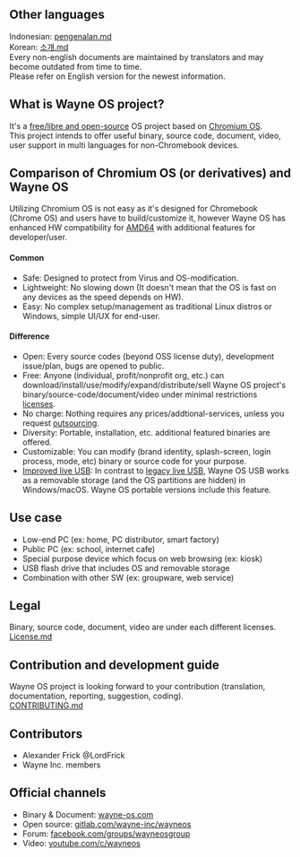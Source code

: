 [comment]: # ()
<!--- 
--->
## Other languages
<!--- 
Sort in alphabet order
--->
Indonesian: [pengenalan.md](https://gitlab.com/wayne-inc/wayneos/-/blob/master/docs/id/pengenalan.md)
<br>Korean: [소개.md](https://gitlab.com/wayne-inc/wayneos/-/blob/master/docs/ko/소개.md)
<br>Every non-english documents are maintained by translators and may become outdated from time to time. 
<br>Please refer on English version for the newest information.

## What is Wayne OS project?
It's a [free/libre and open-source](https://en.wikipedia.org/wiki/Free_and_open-source_software) OS project based on [Chromium OS](https://en.wikipedia.org/wiki/Chromium_OS).
<br>This project intends to offer useful binary, source code, document, video, user support in multi languages for non-Chromebook devices.

## Comparison of Chromium OS (or derivatives) and Wayne OS
Utilizing Chromium OS is not easy as it's designed for Chromebook (Chrome OS) and users have to build/customize it, however Wayne OS has enhanced HW compatibility for [AMD64](https://en.wikipedia.org/wiki/X86-64) with additional features for developer/user.
#### Common
- Safe: Designed to protect from Virus and OS-modification.
- Lightweight: No slowing down (It doesn't mean that the OS is fast on any devices as the speed depends on HW).
- Easy: No complex setup/management as traditional Linux distros or Windows, simple UI/UX for end-user. 
#### Difference
- Open: Every source codes (beyond OSS license duty), development issue/plan, bugs are opened to public.
- Free: Anyone (individual, profit/nonprofit org, etc.) can download/install/use/modify/expand/distribute/sell Wayne OS project's binary/source-code/document/video under minimal restrictions [licenses](https://gitlab.com/wayne-inc/wayneos/-/blob/master/LICENSE.md).
- No charge: Nothing requires any prices/addtional-services, unless you request [outsourcing](https://wayne-os.com/chromium-os-odm-service/).
- Diversity: Portable, installation, etc. additional featured binaries are offered.
- Customizable: You can modify (brand identity, splash-screen, login process, mode, etc) binary or source code for your purpose.
- [Improved live USB](https://gitlab.com/wayne-inc/improved-live-usb): In contrast to [legacy live USB](https://en.wikipedia.org/wiki/Live_USB), Wayne OS USB works as a removable storage (and the OS partitions are hidden) in Windows/macOS. Wayne OS portable versions include this feature.

## Use case
- Low-end PC (ex: home, PC distributor, smart factory)
- Public PC (ex: school, internet cafe)
- Special purpose device which focus on web browsing (ex: kiosk)
- USB flash drive that includes OS and removable storage
- Combination with other SW (ex: groupware, web service)

## Legal
Binary, source code, document, video are under each different licenses.
<br>[License.md](https://gitlab.com/wayne-inc/wayneos/-/blob/master/LICENSE.md)

## Contribution and development guide
Wayne OS project is looking forward to your contribution (translation, documentation, reporting, suggestion, coding).
<br>[CONTRIBUTING.md](https://gitlab.com/wayne-inc/wayneos/-/blob/master/CONTRIBUTING.md)

## Contributors
<!---
Sort in alphabet order
--->
- Alexander Frick @LordFrick
- Wayne Inc. members

## Official channels
- Binary & Document: [wayne-os.com](https://wayne-os.com)
- Open source: [gitlab.com/wayne-inc/wayneos](https://gitlab.com/wayne-inc/wayneos)
- Forum: [facebook.com/groups/wayneosgroup](https://facebook.com/groups/wayneosgroup)
- Video: [youtube.com/c/wayneos](https://youtube.com/c/wayneos)
